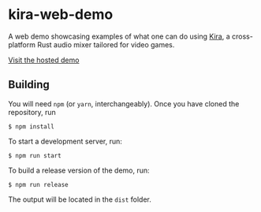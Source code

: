 # kira-web-demo

A web demo showcasing examples of what one can do using [Kira](https://github.com/tesselode/kira), a cross-platform Rust audio mixer tailored for video games.

[Visit the hosted demo](https://kira-demo.surge.sh/)

## Building

You will need `npm` (or `yarn`, interchangeably). Once you have cloned the repository, run

```
$ npm install
```

To start a development server, run:

```
$ npm run start
```

To build a release version of the demo, run:

```
$ npm run release
```

The output will be located in the `dist` folder.
